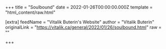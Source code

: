 
+++
title = "Soulbound"
date = 2022-01-26T00:00:00.000Z
template = "html_content/raw.html"

[extra]
feedName = "Vitalik Buterin's Website"
author = "Vitalik Buterin"
originalLink = "https://vitalik.ca/general/2022/01/26/soulbound.html"
raw = ""

+++

